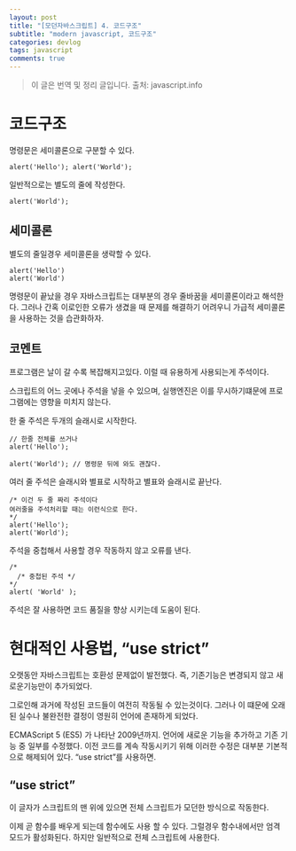 ```yaml
---
layout: post
title: "[모던자바스크립트] 4. 코드구조"
subtitle: "modern javascript, 코드구조"
categories: devlog
tags: javascript
comments: true
---
```


> 이 글은 번역 및 정리 글입니다.
> 출처: javascript.info

# 코드구조

명령문은 세미콜론으로 구분할 수 있다.

```
alert('Hello'); alert('World');
```

일반적으로는 별도의 줄에 작성한다.

``` alert('Hello');
alert('World');
```

## 세미콜론

별도의 줄일경우 세미콜론을 생략할 수 있다.

```
alert('Hello')
alert('World')
```

명령문이 끝났을 경우 자바스크립트는 대부분의 경우 줄바꿈을 세미콜론이라고 해석한다. 그러나 간혹 이로인한 오류가 생겼을 때 문제를 해결하기 어려우니 가급적 세미콜론을 사용하는 것을 습관화하자.

## 코멘트

프로그램은 날이 갈 수록 복잡해지고있다. 이럴 때 유용하게 사용되는게 주석이다.

스크립트의 어느 곳에나 주석을 넣을 수 있으며, 실행엔진은 이를 무시하기떄문에 프로그램에는 영향을 미치지 않는다.

한 줄 주석은 두개의 슬래시로 시작한다. 
```
// 한줄 전체를 쓰거나
alert('Hello');

alert('World'); // 명령문 뒤에 와도 괜찮다.
```
여러 줄 주석은 슬래시와 별표로 시작하고 별표와 슬래시로 끝난다.
```
/* 이건 두 줄 짜리 주석이다
여러줄을 주석처리할 때는 이런식으로 한다.
*/
alert('Hello');
alert('World');
```

주석을 중첩해서 사용할 경우 작동하지 않고 오류를 낸다.

```
/*
  /* 중첩된 주석 */
*/
alert( 'World' );

```

주석은 잘 사용하면 코드 품질을 향상 시키는데 도움이 된다.

# 현대적인 사용법, “use strict”

오랫동안 자바스크립트는 호환성 문제없이 발전했다. 즉, 기존기능은 변경되지 않고 새로운기능만이 추가되었다.

그로인해 과거에 작성된 코드들이 여전히 작동될 수 있는것이다. 그러나 이 떄문에 오래된 실수나 불완전한 결정이 영원히 언어에 존재하게 되었다.

ECMAScript 5 (ES5) 가 나타난 2009년까지. 언어에 새로운 기능을 추가하고 기존 기능 중 일부를 수정했다. 이전 코드를 계속 작동시키기 위해 이러한 수정은 대부분 기본적으로 해제되어 있다. “use strict”를 사용하면.

## “use strict”

이 글자가 스크립트의 맨 위에 있으면 전체 스크립트가 모던한 방식으로 작동한다.

이제 곧 함수를 배우게 되는데 함수에도 사용 할 수 있다. 그럴경우 함수내에서만 엄격 모드가 활성화된다. 하지만 일반적으로 전체 스크립트에 사용한다.


